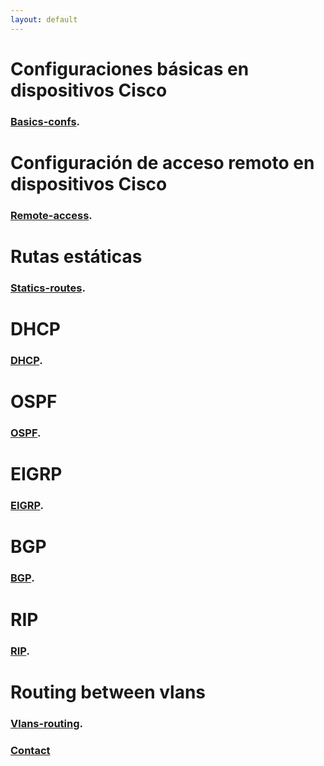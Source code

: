 ```yaml
---
layout: default
---
```


# Configuraciones básicas en dispositivos Cisco

### [Basics-confs](./1-basics-configurations.md).

# Configuración de acceso remoto en dispositivos Cisco

### [Remote-access](./2-remote-access.md).

# Rutas estáticas

### [Statics-routes](./3-statics-routes.md).

# DHCP

### [DHCP](./4-dhcp.md).

# OSPF

### [OSPF](./5-ospf.md).

# EIGRP

### [EIGRP](./6-eigrp.md).

# BGP

### [BGP](./7-bgp.md).

# RIP

### [RIP](./8-rip.md).

# Routing between vlans

### [Vlans-routing](./9-routing-vlans.md).

### [Contact](./Contact.md)